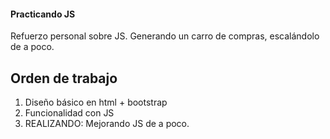 #### Practicando JS

Refuerzo personal sobre JS.
Generando un carro de compras, escalándolo de a poco.


## Orden de trabajo ##
1. Diseño básico en html + bootstrap
2. Funcionalidad con JS
3. REALIZANDO: Mejorando JS de a poco.